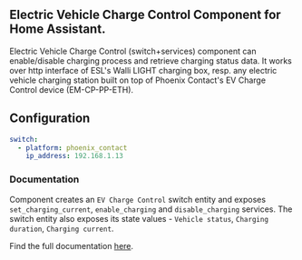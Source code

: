 ## Electric Vehicle Charge Control Component for Home Assistant.

Electric Vehicle Charge Control (switch+services) component can enable/disable charging process and retrieve charging status data.
It works over http interface of ESL's Walli LIGHT charging box, resp. any electric vehicle charging station built on top of Phoenix Contact's EV Charge Control device (EM-CP-PP-ETH).

## Configuration

``` YAML
switch:
  - platform: phoenix_contact
    ip_address: 192.168.1.13
```

### Documentation

Component creates an `EV Charge Control` switch entity and exposes `set_charging_current`, `enable_charging` and `disable_charging` services.
The switch entity also exposes its state values - `Vehicle status`, `Charging duration`, `Charging current`.

Find the full documentation [here](https://github.com/mletenay/home-assistant-ev-charge-control).

